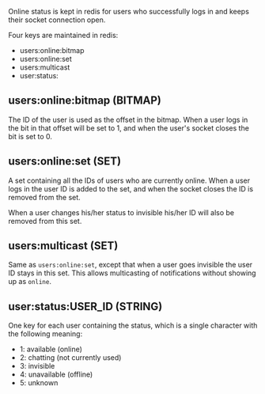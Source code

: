 Online status is kept in redis for users who successfully logs in and keeps their socket connection open.

Four keys are maintained in redis:

* users:online:bitmap
* users:online:set
* users:multicast
* user:status:<user id>

## users:online:bitmap (BITMAP)

The ID of the user is used as the offset in the bitmap. When a user logs in the bit in that offset will be set to 1,
and when the user's socket closes the bit is set to 0.

## users:online:set (SET)

A set containing all the IDs of users who are currently online. When a user logs in the user ID is added to the set, and
when the socket closes the ID is removed from the set.

When a user changes his/her status to invisible his/her ID will also be removed from this set. 

## users:multicast (SET)

Same as `users:online:set`, except that when a user goes invisible the user ID stays in this set. This allows 
multicasting of notifications without showing up as `online`.

## user:status:USER_ID (STRING)

One key for each user containing the status, which is a single character with the following meaning:

* 1: available (online)
* 2: chatting (not currently used)
* 3: invisible
* 4: unavailable (offline)
* 5: unknown
